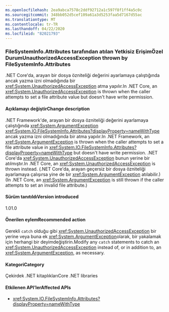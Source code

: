 ```yaml
---
ms.openlocfilehash: 2ea9abca7578c2ddf92712a1c597f8f1ff4a5c0c
ms.sourcegitcommit: 348bb052d5cef109a61a3d5253faa5d7167d55ac
ms.translationtype: MT
ms.contentlocale: tr-TR
ms.lasthandoff: 04/22/2020
ms.locfileid: "82021793"
---
```

### <a name="unauthorizedaccessexception-thrown-by-filesysteminfoattributes"></a><span data-ttu-id="2326d-101">FileSystemInfo.Attributes tarafından atılan Yetkisiz ErişimÖzel Durum</span><span class="sxs-lookup"><span data-stu-id="2326d-101">UnauthorizedAccessException thrown by FileSystemInfo.Attributes</span></span>

<span data-ttu-id="2326d-102">.NET Core'da, arayan bir dosya özniteliği değerini ayarlamaya çalıştığında ancak yazma izni olmadığında bir <xref:System.UnauthorizedAccessException> atma yapılır.</span><span class="sxs-lookup"><span data-stu-id="2326d-102">In .NET Core, an <xref:System.UnauthorizedAccessException> is thrown when the caller attempts to set a file attribute value but doesn't have write permission.</span></span>

#### <a name="change-description"></a><span data-ttu-id="2326d-103">Açıklamayı değiştir</span><span class="sxs-lookup"><span data-stu-id="2326d-103">Change description</span></span>

<span data-ttu-id="2326d-104">.NET Framework'de, arayan bir dosya özniteliği değerini ayarlamaya çalıştığında <xref:System.ArgumentException> <xref:System.IO.FileSystemInfo.Attributes?displayProperty=nameWithType> ancak yazma izni olmadığında bir atma yapılır.</span><span class="sxs-lookup"><span data-stu-id="2326d-104">In .NET Framework, an <xref:System.ArgumentException> is thrown when the caller attempts to set a file attribute value in <xref:System.IO.FileSystemInfo.Attributes?displayProperty=nameWithType> but doesn't have write permission.</span></span> <span data-ttu-id="2326d-105">.NET Core'da <xref:System.UnauthorizedAccessException> bunun yerine bir atılmıştır.</span><span class="sxs-lookup"><span data-stu-id="2326d-105">In .NET Core, an <xref:System.UnauthorizedAccessException> is thrown instead.</span></span> <span data-ttu-id="2326d-106">(.NET Core'da, arayan geçersiz bir dosya özniteliği ayarlamaya çalışırsa yine de bir <xref:System.ArgumentException> atılabilir.)</span><span class="sxs-lookup"><span data-stu-id="2326d-106">(In .NET Core, an <xref:System.ArgumentException> is still thrown if the caller attempts to set an invalid file attribute.)</span></span>

#### <a name="version-introduced"></a><span data-ttu-id="2326d-107">Sürüm tanıtıldı</span><span class="sxs-lookup"><span data-stu-id="2326d-107">Version introduced</span></span>

<span data-ttu-id="2326d-108">1.0</span><span class="sxs-lookup"><span data-stu-id="2326d-108">1.0</span></span>

#### <a name="recommended-action"></a><span data-ttu-id="2326d-109">Önerilen eylem</span><span class="sxs-lookup"><span data-stu-id="2326d-109">Recommended action</span></span>

<span data-ttu-id="2326d-110">Gerekli `catch` olduğu gibi <xref:System.UnauthorizedAccessException> bir yerine veya buna ek <xref:System.ArgumentException>olarak, bir yakalamak için herhangi bir deyimdeğiştirin.</span><span class="sxs-lookup"><span data-stu-id="2326d-110">Modify any `catch` statements to catch an <xref:System.UnauthorizedAccessException> instead of, or in addition to, an <xref:System.ArgumentException>, as necessary.</span></span>

#### <a name="category"></a><span data-ttu-id="2326d-111">Kategori</span><span class="sxs-lookup"><span data-stu-id="2326d-111">Category</span></span>

<span data-ttu-id="2326d-112">Çekirdek .NET kitaplıkları</span><span class="sxs-lookup"><span data-stu-id="2326d-112">Core .NET libraries</span></span>

#### <a name="affected-apis"></a><span data-ttu-id="2326d-113">Etkilenen API’ler</span><span class="sxs-lookup"><span data-stu-id="2326d-113">Affected APIs</span></span>

- <xref:System.IO.FileSystemInfo.Attributes?displayProperty=nameWithType>

<!--

#### Affected APIs

- `P:System.IO.FileSystemInfo.Attributes`

-->

